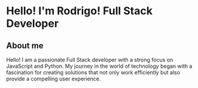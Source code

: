 # Hello! I'm Rodrigo! Full Stack Developer

## About me
Hello! I am a passionate Full Stack developer with a strong focus on JavaScript and Python. My journey in the world of technology began with a fascination for creating solutions that not only work efficiently but also provide a compelling user experience.
